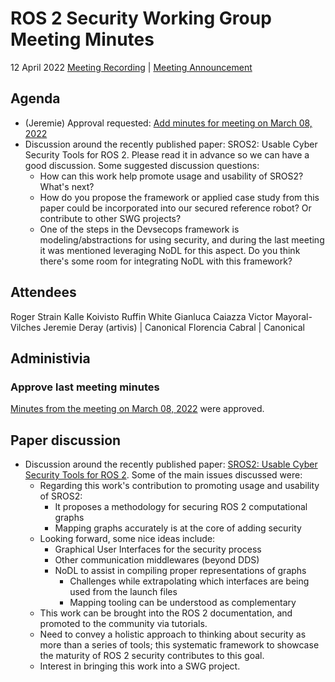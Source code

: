 # ROS 2 Security Working Group Meeting Minutes

12 April 2022
[Meeting Recording](https://youtu.be/_PFPi5L1rlk) | [Meeting Announcement](https://discourse.ros.org/t/security-working-group-meeting-april-2022/25013)

## Agenda

- (Jeremie) Approval requested: [Add minutes for meeting on March 08, 2022](https://github.com/ros-security/community/pull/37)
- Discussion around the recently published paper: SROS2: Usable Cyber Security Tools for ROS 2. Please read it in advance so we can have a good discussion. Some suggested discussion questions:
   - How can this work help promote usage and usability of SROS2? What's next?
   - How do you propose the framework or applied case study from this paper could be incorporated into our secured reference robot? Or contribute to other SWG projects?
   - One of the steps in the Devsecops framework is modeling/abstractions for using security, and during the last meeting it was mentioned leveraging NoDL for this aspect. Do you think there's some room for integrating NoDL with this framework?

## Attendees

Roger Strain
Kalle Koivisto
Ruffin White
Gianluca Caiazza
Victor Mayoral-Vilches
Jeremie Deray (artivis) | Canonical
Florencia Cabral | Canonical

## Administivia

### Approve last meeting minutes

[Minutes from the meeting on March 08, 2022](https://github.com/ros-security/community/pull/37) were approved.

## Paper discussion

- Discussion around the recently published paper: [SROS2: Usable Cyber Security Tools for ROS 2](https://aliasrobotics.com/files/SROS2.pdf). Some of the main issues discussed were:
   - Regarding this work's contribution to promoting usage and usability of SROS2:
       - It proposes a methodology for securing ROS 2 computational graphs
       - Mapping graphs accurately is at the core of adding security
   - Looking forward, some nice ideas include:
       - Graphical User Interfaces for the security process
       - Other communication middlewares (beyond DDS)
       - NoDL to assist in compiling proper representations of graphs
           - Challenges while extrapolating which interfaces are being used from the launch files
           - Mapping tooling can be understood as complementary
   - This work can be brought into the ROS 2 documentation, and promoted to the community via tutorials.
   - Need to convey a holistic approach to thinking about security as more than a series of tools; this systematic framework to showcase the maturity of ROS 2 security contributes to this goal.
   - Interest in bringing this work into a SWG project.
